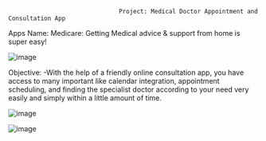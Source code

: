  
                          

                                   Project: Medical Doctor Appointment and Consultation App 

                      
                  
                       

Apps Name: Medicare: Getting Medical advice & support from home is super easy!

![image](https://github.com/fazlynz/-health/assets/31564681/43946d3f-97ff-4d50-a58d-339d9d453d2b)

Objective:
-With the help of a friendly online consultation app, you have access to many important like calendar integration, appointment scheduling, and finding the specialist doctor according to your need very easily and simply within a little amount of time. 

 

![image](https://github.com/fazlynz/-health/assets/31564681/a3c16129-b1c8-455f-8923-c738abf48115)    

![image](https://github.com/fazlynz/-health/assets/31564681/cc942b50-d22f-47c0-ab3d-e8c032558f01)



  
